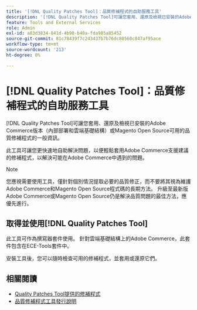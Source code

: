 ```yaml
---
title: '[!DNL Quality Patches Tool]：品質修補程式的自助服務工具'
description: '[!DNL Quality Patches Tool]可讓您套用、還原及檢視已安裝的Adobe Commerce版本（內部部署和雲端基礎結構）或Magento Open Source可用的品質修補程式的一般資訊。'
feature: Tools and External Services
role: Admin
exl-id: a83d3834-841d-4b90-b40a-fda985a85452
source-git-commit: 81c78439f7c243437b7b76dc80560c847af95ace
workflow-type: tm+mt
source-wordcount: '213'
ht-degree: 0%

---
```


# [!DNL Quality Patches Tool]：品質修補程式的自助服務工具

[!DNL Quality Patches Tool]可讓您套用、還原及檢視已安裝的Adobe Commerce版本（內部部署和雲端基礎結構）或Magento Open Source可用的品質修補程式的一般資訊。

此工具可讓您更快速地自助解決問題，以便輕鬆套用Adobe Commerce支援建議的修補程式，以解決可能在Adobe Commerce中遇到的問題。

>[!NOTE]
>
>您應視需要使用工具，僅針對個別情況提取必要的品質修正，而不要將其視為維護Adobe Commerce和Magento Open Source程式碼的長期方法。 升級至最新版Adobe Commerce或Magento Open Source仍是解決品質問題的最佳方法，應優先進行。

## 取得並使用[!DNL Quality Patches Tool]

此工具可作為撰寫器套件使用。 針對雲端基礎結構上的Adobe Commerce，此套件包含在ECE-Tools套件中。

安裝工具後，您可以隨時檢查可用的修補程式，並套用或還原它們。

## 相關閱讀

* [Quality Patches Tool提供的修補程式](/help/tools/quality-patches-tool/usage.md)
* [品質修補程式工具發行說明](/help/tools/quality-patches-tool/release-notes.md)
